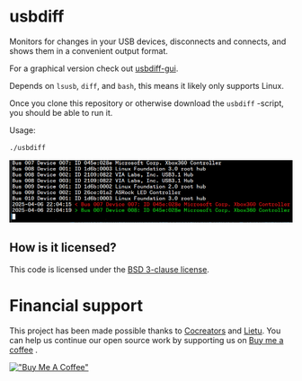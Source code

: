 # usbdiff

Monitors for changes in your USB devices, disconnects and connects, and shows them in a convenient output format.

For a graphical version check out [usbdiff-gui](https://github.com/lietu/usbdiff-gui).

Depends on `lsusb`, `diff`, and `bash`, this means it likely only supports Linux.

Once you clone this repository or otherwise download the `usbdiff` -script, you should be able to run it.

Usage:

```bash
./usbdiff
```

![img.png](img.png)

## How is it licensed?

This code is licensed under the [BSD 3-clause license](LICENSE.md).

# Financial support

This project has been made possible thanks to [Cocreators](https://cocreators.ee) and [Lietu](https://lietu.net). You
can help us continue our open source work by supporting us on [Buy me a coffee](https://www.buymeacoffee.com/cocreators)
.

[!["Buy Me A Coffee"](https://www.buymeacoffee.com/assets/img/custom_images/orange_img.png)](https://www.buymeacoffee.com/cocreators)
